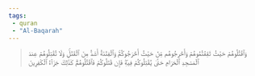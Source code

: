 ```yaml
---
tags: 
 - quran 
 - "Al-Baqarah"
---
```


> وَٱقۡتُلُوهُمۡ حَيۡثُ ثَقِفۡتُمُوهُمۡ وَأَخۡرِجُوهُم مِّنۡ حَيۡثُ أَخۡرَجُوكُمۡۚ وَٱلۡفِتۡنَةُ أَشَدُّ مِنَ ٱلۡقَتۡلِۚ وَلَا تُقَٰتِلُوهُمۡ عِندَ ٱلۡمَسۡجِدِ ٱلۡحَرَامِ حَتَّىٰ يُقَٰتِلُوكُمۡ فِيهِۖ فَإِن قَٰتَلُوكُمۡ فَٱقۡتُلُوهُمۡۗ كَذَٰلِكَ جَزَآءُ ٱلۡكَٰفِرِينَ
